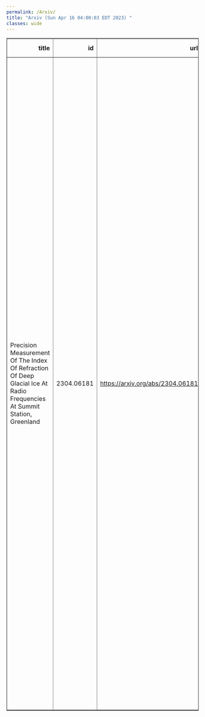```yaml
---
permalink: /Arxiv/
title: "Arxiv (Sun Apr 16 04:00:03 EDT 2023) "
classes: wide
---
```

<table border="1" class="dataframe">
  <thead>
    <tr style="text-align: right;">
      <th>title</th>
      <th>id</th>
      <th>url</th>
      <th>authors</th>
      <th>Local Authors</th>
    </tr>
  </thead>
  <tbody>
    <tr>
      <td>Precision Measurement Of The Index Of Refraction Of Deep Glacial Ice At   Radio Frequencies At Summit Station, Greenland</td>
      <td>2304.06181</td>
      <td><a href="https://arxiv.org/abs/2304.06181" target="_blank">https://arxiv.org/abs/2304.06181</a></td>
      <td>J. A. Aguilar, P. Allison, D. Besson, A. Bishop, O. Botner, S. Bouma, S. Buitink, W. Castiglioni, M. Cataldo, B. A. Clark, A. Coleman, K. Couberly, Z. Curtis-Ginsberg, P. Dasgupta, S. De Kockere, K. D. De Vries, C. Deaconu, M. A. Duvernois, A. Eimer, C. Glaser, A. Hallgren, S. Hallmann, J. C. Hanson, B. Hendricks, J. Henrichs, N. Heyer, C. Hornhuber, K. Hughes, T. Karg, A. Karle, J. L. Kelley, M. Korntheuer, M. Kowalski, I. Kravchenko, R. Krebs, R. Lahmann, P. Lehmann, U. Latif, P. Laub, C. H. Liu, J. Mammo, M. J. Marsee, Z. S. Meyers, K. Michaels, K. Mulrey, M. Muzio, A. Nelles, A. Novikov, A. Nozdrina, E. Oberla, B. Oeyen, I. Plaisier, N. Punsuebsay, L. Pyras, D. Ryckbosch, F. Schlüter, O. Scholten, D. Seckel, M. F. H. Seikh, D. Smith, J. Stoffels, D. Southall, K. Terveer, S. Toscano, D. Tosi, D. J. Van Den Broeck, N. Van Eijndhoven, A. G. Vieregg, J. Z. Vischer, C. Welling, D. R. Williams, S. Wissel, R. Young, A. Zink</td>
      <td>Patrick Allison</td>
    </tr>
  </tbody>
</table>